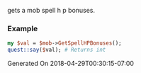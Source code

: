 gets a mob spell h p bonuses.
### Example

```perl
my $val = $mob->GetSpellHPBonuses();
quest::say($val); # Returns int
```


Generated On 2018-04-29T00:30:15-07:00
